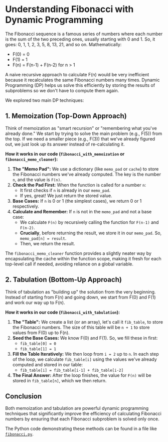 # Understanding Fibonacci with Dynamic Programming

The Fibonacci sequence is a famous series of numbers where each number is the sum of the two preceding ones, usually starting with 0 and 1.
So, it goes: 0, 1, 1, 2, 3, 5, 8, 13, 21, and so on.
Mathematically:
*   F(0) = 0
*   F(1) = 1
*   F(n) = F(n-1) + F(n-2) for n > 1

A naive recursive approach to calculate F(n) would be very inefficient because it recalculates the same Fibonacci numbers many times. Dynamic Programming (DP) helps us solve this efficiently by storing the results of subproblems so we don't have to compute them again.

We explored two main DP techniques:

## 1. Memoization (Top-Down Approach)

Think of memoization as "smart recursion" or "remembering what you've already done."
We start by trying to solve the main problem (e.g., F(5)) from the top. If we need a smaller piece (e.g., F(3)) that we've already figured out, we just look up its answer instead of re-calculating it.

**How it works in our code (`fibonacci_with_memoization` or `fibonacci_memo_cleaner`):**

1.  **The "Memo Pad":** We use a dictionary (like `memo_pad` or `cache`) to store the Fibonacci numbers we've already computed. The key is the number `n`, and the value is `F(n)`.
2.  **Check the Pad First:** When the function is called for a number `n`:
    *   It first checks if `n` is already in our `memo_pad`.
    *   If yes, great! We just return the stored value.
3.  **Base Cases:** If `n` is 0 or 1 (the simplest cases), we return 0 or 1 respectively.
4.  **Calculate and Remember:** If `n` is not in the `memo_pad` and not a base case:
    *   We calculate `F(n)` by recursively calling the function for `F(n-1)` and `F(n-2)`.
    *   **Crucially**, before returning the result, we store it in our `memo_pad`. So, `memo_pad[n] = result`.
    *   Then, we return the result.

The `fibonacci_memo_cleaner` function provides a slightly neater way by encapsulating the cache within the function scope, making it fresh for each top-level call if needed, avoiding reliance on a global variable.

## 2. Tabulation (Bottom-Up Approach)

Think of tabulation as "building up" the solution from the very beginning. Instead of starting from F(n) and going down, we start from F(0) and F(1) and work our way up to F(n).

**How it works in our code (`fibonacci_with_tabulation`):**

1.  **The "Table":** We create a list (or an array), let's call it `fib_table`, to store the Fibonacci numbers. The size of this table will be `n + 1` to store values from F(0) up to F(n).
2.  **Seed the Base Cases:** We know F(0) and F(1). So, we fill these in first:
    *   `fib_table[0] = 0`
    *   `fib_table[1] = 1`
3.  **Fill the Table Iteratively:** We then loop from `i = 2` up to `n`. In each step of the loop, we calculate `fib_table[i]` using the values we've already computed and stored in our table:
    *   `fib_table[i] = fib_table[i-1] + fib_table[i-2]`
4.  **The Final Answer:** After the loop finishes, the value for `F(n)` will be stored in `fib_table[n]`, which we then return.

## Conclusion

Both memoization and tabulation are powerful dynamic programming techniques that significantly improve the efficiency of calculating Fibonacci numbers by ensuring that each Fibonacci subproblem is solved only once.

The Python code demonstrating these methods can be found in a file like [`fibonacci.py`](https://github.com/PyPartners/dpx/blob/main/problems/fibonacci.py).
